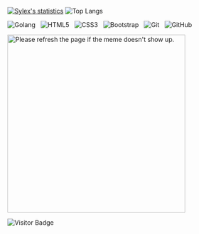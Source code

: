 [![Sylex's statistics](https://github-readme-stats.vercel.app/api?username=x33lyS&show_icons=true&theme=onedark)](#)
![Top Langs](https://github-readme-stats.vercel.app/api/top-langs/?username=x33lyS&hide=TeX&layout=compact&theme=onedark)

![Golang](https://img.shields.io/badge/-Golang-black?logo=go&style=for-the-badge)&nbsp;&nbsp;
![HTML5](https://img.shields.io/badge/-HTML5-black?logo=html5&style=for-the-badge)&nbsp;&nbsp;
![CSS3](https://img.shields.io/badge/-CSS3-black?logo=css3&style=for-the-badge)&nbsp;&nbsp;
![Bootstrap](https://img.shields.io/badge/-Bootstrap-black?logo=bootstrap&style=for-the-badge)&nbsp;&nbsp;
![Git](https://img.shields.io/badge/-Git-black?logo=git&style=for-the-badge)&nbsp;&nbsp;
![GitHub](https://img.shields.io/badge/-GitHub-black?logo=github&style=for-the-badge)&nbsp;&nbsp;

<img width="400" src='https://www.google.com/url?sa=i&url=https%3A%2F%2Fknowyourmeme.com%2Fmemes%2Fmonkas&psig=AOvVaw0JeDPjz4P6HjDwsIU9eBEj&ust=1611948406644000&source=images&cd=vfe&ved=0CAIQjRxqFwoTCLiFn_Stv-4CFQAAAAAdAAAAABAD' title="Meme" alt="Please refresh the page if the meme doesn't show up.">


![Visitor Badge](https://visitor-badge.laobi.icu/badge?page_id=x33lyS.x33lyS)
